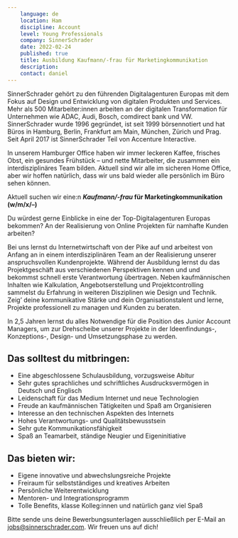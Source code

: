 ```yaml
---
    language: de
    location: Ham
    discipline: Account
    level: Young Professionals
    company: SinnerSchrader
    date: 2022-02-24
    published: true
    title: Ausbildung Kaufmann/-frau für Marketingkommunikation
    description: 
    contact: daniel
---
```


SinnerSchrader gehört zu den führenden Digitalagenturen Europas mit dem Fokus auf Design und Entwicklung von digitalen Produkten und Services. Mehr als 500 Mitarbeiter:innen arbeiten an der digitalen Transformation für Unternehmen wie ADAC, Audi, Bosch, comdirect bank und VW. SinnerSchrader wurde 1996 gegründet, ist seit 1999 börsennotiert und hat Büros in Hamburg, Berlin, Frankfurt am Main, München, Zürich und Prag. Seit April 2017 ist SinnerSchrader Teil von Accenture Interactive.

In unserem Hamburger Office haben wir immer leckeren Kaffee, frisches Obst, ein gesundes Frühstück – und nette Mitarbeiter, die zusammen ein interdisziplinäres Team bilden. Aktuell sind wir alle im sicheren Home Office, aber wir hoffen natürlich, dass wir uns bald wieder alle persönlich im Büro sehen können.

Aktuell suchen wir eine:n ***Kaufmann/-frau* für Marketingkommunikation (w/m/x/–)**

Du würdest gerne Einblicke in eine der Top-Digitalagenturen Europas bekommen? An der Realisierung von Online Projekten für namhafte Kunden arbeiten?

Bei uns lernst du Internetwirtschaft von der Pike auf und arbeitest von Anfang an in einem interdisziplinären Team an der Realisierung unserer anspruchsvollen Kundenprojekte. Während der Ausbildung lernst du das Projektgeschäft aus verschiedenen Perspektiven kennen und und bekommst schnell erste Verantwortung übertragen. Neben kaufmännischen Inhalten wie Kalkulation, Angebotserstellung und Projektcontrolling sammelst du Erfahrung in weiteren Disziplinen wie Design und Technik. Zeig’ deine kommunikative Stärke und dein Organisationstalent und lerne, Projekte professionell zu managen und Kunden zu beraten. 

In 2,5 Jahren lernst du alles Notwendige für die Position des Junior Account Managers, um zur Drehscheibe unserer Projekte in der Ideenfindungs-, Konzeptions-, Design- und Umsetzungsphase zu werden. 
 
## Das solltest du mitbringen:
- Eine abgeschlossene Schulausbildung, vorzugsweise Abitur
- Sehr gutes sprachliches und schriftliches Ausdrucksvermögen in Deutsch und Englisch
- Leidenschaft für das Medium Internet und neue Technologien
- Freude an kaufmännischen Tätigkeiten und Spaß am Organisieren
- Interesse an den technischen Aspekten des Internets
- Hohes Verantwortungs- und Qualitätsbewusstsein
- Sehr gute Kommunikationsfähigkeit
- Spaß an Teamarbeit, ständige Neugier und Eigeninitiative
 
## Das bieten wir:
- Eigene innovative und abwechslungsreiche Projekte
- Freiraum für selbstständiges und kreatives Arbeiten
- Persönliche Weiterentwicklung
- Mentoren- und Integrationsprogramm
- Tolle Benefits, klasse Kolleg:innen und natürlich ganz viel Spaß
 
Bitte sende uns deine Bewerbungsunterlagen ausschließlich per E-Mail an <jobs@sinnerschrader.com>. Wir freuen uns auf dich!
